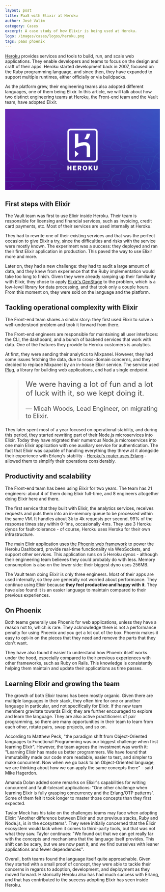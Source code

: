 ```yaml
---
layout: post
title: PaaS with Elixir at Heroku
author: José Valim
category: Cases
excerpt: A case study of how Elixir is being used at Heroku.
logo: /images/cases/logos/heroku.png
tags: paas phoenix
---
```


[Heroku](https://www.heroku.com) provides services and tools to build, run, and scale web applications. They enable developers and teams to focus on the design and craft of their apps. Heroku started development back in 2007, focused on the Ruby programming language, and since then, they have expanded to support multiple runtimes, either officially or via buildpacks.

As the platform grew, their engineering teams also adopted different languages, one of them being Elixir. In this article, we will talk about how two distinct engineering teams at Heroku, the Front-end team and the Vault team, have adopted Elixir.

![Heroku](/images/cases/bg/heroku.png)

## First steps with Elixir

The Vault team was first to use Elixir inside Heroku. Their team is responsible for licensing and financial services, such as invoicing, credit card payments, etc. Most of their services are used internally at Heroku.

They had to rewrite one of their existing services and that was the perfect occasion to give Elixir a try, since the difficulties and risks with the service were mostly known. The experiment was a success: they deployed and ran their first Elixir application in production. This paved the way to use Elixir more and more.

Later on, they had a new challenge: they had to audit a large amount of data, and they knew from experience that the Ruby implementation would take too long to finish. Given they were already ramping up their familiarity with Elixir, they chose to apply [Elixir's GenStage](https://github.com/elixir-lang/gen_stage) to the problem, which is a low-level library for data processing, and that took only a couple hours. From this moment on, they were sold on the language and the platform.

## Tackling operational complexity with Elixir

The Front-end team shares a similar story: they first used Elixir to solve a well-understood problem and took it forward from there.

The Front-end engineers are responsible for maintaining all user interfaces: the CLI, the dashboard, and a bunch of backend services that work with data. One of the features they provide to Heroku customers is analytics.

At first, they were sending their analytics to Mixpanel. However, they had some issues fetching the data, due to cross-domain concerns, and they decided to replace Mixpanel by an in-house Elixir service. The service used [Plug](https://github.com/elixir-plug/plug), a library for building web applications, and had a single endpoint.

<blockquote style="font-size: 24px; color: #444">
<p>We were having a lot of fun and a lot of luck with it, so we kept doing it.</p>
<p style="font-size: 20px">— Micah Woods, Lead Engineer, on migrating to Elixir.</p>
</blockquote>

They later spent most of a year focused on operational stability, and during this period, they started rewriting part of their Node.js microservices into Elixir. Today they have migrated their numerous Node.js microservices into one main Elixir application with one auxiliary service for authentication. The fact that Elixir was capable of handling everything they threw at it alongside their experience with Erlang's stability - [Heroku's router uses Erlang](https://blog.heroku.com/erlang-in-anger) - allowed them to simplify their operations considerably.

## Productivity and scalability

The Front-end team has been using Elixir for two years. The team has 21 engineers: about 4 of them doing Elixir full-time, and 8 engineers altogether doing Elixir here and there.

The first service that they built with Elixir, the analytics services, receives requests and puts them into an in-memory queue to be processed within the same VM. It handles about 3k to 4k requests per second. 99% of the response times stay within 0-1ms, occasionally 4ms. They use 3 Heroku dynos for fault-tolerance - of course, Heroku uses Heroku for their own infrastructure.

The main Elixir application uses [the Phoenix web framework](https://phoenixframework.org/) to power the Heroku Dashboard, provide real-time functionality via WebSockets, and support other services. This application runs on 5 Heroku dynos - although their engineering team believes they could probably do with less. Memory consumption is also on the lower side: their biggest dyno uses 256MB.

The Vault team doing Elixir is only three engineers. Most of their apps are used internally, so they are generally not worried about performance. They continue using Elixir because <strong>they feel productive and happy with it</strong>. They have also found it is an easier language to maintain compared to their previous experiences.

## On Phoenix

Both teams generally use Phoenix for web applications, unless they have a reason not to, which is rare. They acknowledge there is not a performance penalty for using Phoenix and you get a lot out of the box. Phoenix makes it easy to opt-in on the pieces that they need and remove the parts that they don't want.

They have also found it easier to understand how Phoenix itself works under the hood, especially compared to their previous experiences with other frameworks, such as Ruby on Rails. This knowledge is consistently helping them maintain and update their applications as time passes.

## Learning Elixir and growing the team

The growth of both Elixir teams has been mostly organic. Given there are multiple languages in their stack, they often hire for one or another language in particular, and not specifically for Elixir. If the new team members gravitate towards Elixir, they are further encouraged to explore and learn the language. They are also active practitioners of pair programming, so there are many opportunities in their team to learn from each other, rotate pairs, swap projects, and so on.

According to Matthew Peck, "the paradigm shift from Object-Oriented languages to Functional Programming was our biggest challenge when first learning Elixir". However, the team agrees the investment was worth it: "Learning Elixir has made us better programmers. We have found that immutability made our code more readable, easier to test, and simpler to make concurrent. Now when we go back to an Object-Oriented language, we are thinking about how we can apply the same concepts there" - said Mike Hagerdon.

Amanda Dolan added some remarks on Elixir's capabilities for writing concurrent and fault-tolerant applications: "One other challenge when learning Elixir is fully grasping concurrency and the Erlang/OTP patterns". Some of them felt it took longer to master those concepts than they first expected. 

Taylor Mock has his take on the challenges teams may face when adopting Elixir: "Another difference between Elixir and our previous stacks, Ruby and Node.js, is in the ecosystems". They were initially concerned that the Elixir ecosystem would lack when it comes to third-party tools, but that was not what they saw. Taylor continues: "We found out that we can get really far with the concepts and mechanisms that the language itself provides. This shift can be scary, but we are now past it, and we find ourselves with leaner applications and fewer dependencies".

Overall, both teams found the language itself quite approachable. Given they started with a small proof of concept, they were able to tackle their concerns in regards to adoption, development, and deployment as they moved forward. Historically Heroku also has had much success with Erlang, and that has contributed to the success adopting Elixir has seen inside Heroku.
